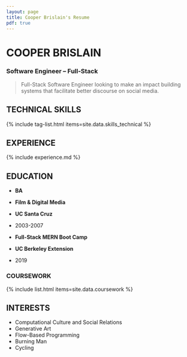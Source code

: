 ```yaml
---
layout: page
title: Cooper Brislain's Resume
pdf: true
---
```

COOPER BRISLAIN
===============
### Software Engineer – Full-Stack

> Full-Stack Software Engineer looking to make an impact building systems that facilitate better discourse on social media. 
 
## TECHNICAL SKILLS

{% include tag-list.html items=site.data.skills_technical %}

## EXPERIENCE

{% include experience.md %}

## EDUCATION

* __BA__
* __Film & Digital Media__
* __UC Santa Cruz__
* 2003-2007

* __Full-Stack MERN Boot Camp__
* __UC Berkeley Extension__
* 2019

### COURSEWORK

{% include list.html items=site.data.coursework %}

## INTERESTS

- Computational Culture and Social Relations
- Generative Art
- Flow-Based Programming
- Burning Man
- Cycling
